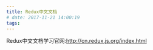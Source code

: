 ```yaml
---
title: Redux中文文档
# date: 2017-11-21 14:00:19
tags:
---
```

Redux中文文档学习官网:http://cn.redux.js.org/index.html